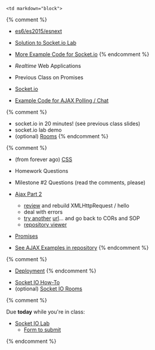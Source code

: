 	<td markdown="block">

{% comment %}
* [es6/es2015/esnext](slides/25/es6.html) 
* [Solution to Socket.io Lab](https://github.com/nyu-csci-ua-0480-001-fall-2016/examples/blob/master/class25/socketio-racer-and-grid/racer-app.js)
* [More Example Code for Socket.io](https://github.com/nyu-csci-ua-0480-001-fall-2016/examples/blob/master/class25/socketio-racer-and-grid/grid-app.js)
{% endcomment %}

* _Realtime_ Web Applications
* Previous Class on Promises
* [Socket.io](slides/23/socketio.html)
* [Example Code for AJAX Polling / Chat](code/chat.zip)

{% comment %}
* socket.io in 20 minutes! (see previous class slides)
* socket.io lab demo
* (optional) [Rooms](slides/25/socketio-rooms.html) 
{% endcomment %}


{% comment %}
* (from forever ago) [CSS](slides/19/css.html)

* Homework Questions
* Milestone #2 Questions (read the comments, please)
* [Ajax Part 2](slides/21/ajax-express.html)
    * [review](slides/21/ajax-express.html#/8) and rebuild XMLHttpRequest / hello
    * deal with errors
    * [try another](slides/20/ajax.html#/25) [url](http://data.nba.com/data/15m/json/cms/noseason/game/20160205/0021500754/boxscore.json)...  and go back to CORs and SOP
    * [repository viewer](http://localhost:4000/slides/21/ajax-express.html#/10)
* [Promises](slides/22/promises.html)
* [See AJAX Examples in repository](https://github.com/jversoza/ait-spring-16-examples)
{% endcomment %}

{% comment %}
* [Deployment](slides/23/deployment.html)
{% endcomment %}

<!-- 
* [](slides//.html)
* [](slides//.html)
-->
</td>
	<td markdown="block">
<!--
* Chapter 
* Chapter 
-->

* [Socket IO How-To](http://socket.io/docs/)
* (optional) [Socket IO Rooms](http://socket.io/docs/rooms-and-namespaces/)

</td>
	<td markdown="block">
{% comment %}

Due __today__ while you're in class:

* [Socket IO Lab](homework/socket-io-lab.html)
    * [Form to submit](https://docs.google.com/a/nyu.edu/forms/d/e/1FAIpQLSdgAevTOMytBZfSEGmmfLuENQgvek0B7g0WA7J-q-WFjl_07g/viewform)

{% endcomment %}
</td>
